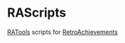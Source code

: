 # RAScripts
[RATools](https://github.com/Jamiras/RATools) scripts for [RetroAchievements](https://retroachievements.org/)

